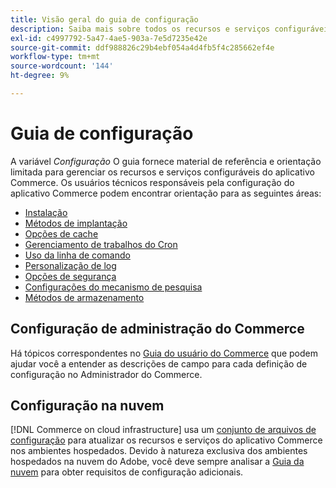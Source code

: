 ```yaml
---
title: Visão geral do guia de configuração
description: Saiba mais sobre todos os recursos e serviços configuráveis no aplicativo do Adobe Commerce.
exl-id: c4997792-5a47-4ae5-903a-7e5d7235e42e
source-git-commit: ddf988826c29b4ebf054a4d4fb5f4c285662ef4e
workflow-type: tm+mt
source-wordcount: '144'
ht-degree: 9%

---
```


# Guia de configuração

A variável _Configuração_ O guia fornece material de referência e orientação limitada para gerenciar os recursos e serviços configuráveis do aplicativo Commerce. Os usuários técnicos responsáveis pela configuração do aplicativo Commerce podem encontrar orientação para as seguintes áreas:

- [Instalação](../configuration/bootstrap/initialization.md)
- [Métodos de implantação](../configuration/deployment/overview.md)
- [Opções de cache](../configuration/cache/caching-overview.md)
- [Gerenciamento de trabalhos do Cron](../configuration/cron/custom-cron.md)
- [Uso da linha de comando](../configuration/cli/config-cli.md)
- [Personalização de log](../configuration/logs/custom-logging.md)
- [Opções de segurança](../configuration/security/overview.md)
- [Configurações do mecanismo de pesquisa](../configuration/search/configure-search-engine.md)
- [Métodos de armazenamento](../configuration/storage/memcached.md)

## Configuração de administração do Commerce

Há tópicos correspondentes no [Guia do usuário do Commerce](https://docs.magento.com/user-guide/stores/configuration.html) que podem ajudar você a entender as descrições de campo para cada definição de configuração no Administrador do Commerce.

## Configuração na nuvem

[!DNL Commerce on cloud infrastructure] usa um [conjunto de arquivos de configuração](https://experienceleague.adobe.com/docs/commerce-cloud-service/user-guide/configure/overview.html) para atualizar os recursos e serviços do aplicativo Commerce nos ambientes hospedados. Devido à natureza exclusiva dos ambientes hospedados na nuvem do Adobe, você deve sempre analisar a [Guia da nuvem](https://experienceleague.adobe.com/docs/commerce-cloud-service/user-guide/overview.html) para obter requisitos de configuração adicionais.
